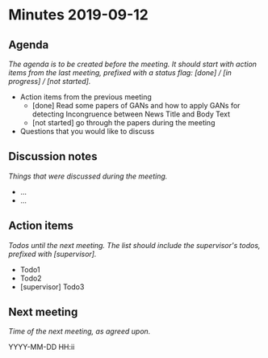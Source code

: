 # Minutes 2019-09-12


## Agenda

_The agenda is to be created before the meeting. It should start with action items from the last meeting, prefixed with a status flag: [done] / [in progress] / [not started]._

  - Action items from the previous meeting
    * [done] Read some papers of GANs and how to apply GANs for detecting Incongruence between News Title and Body Text
    * [not started] go through the papers during the meeting
  - Questions that you would like to discuss

## Discussion notes

_Things that were discussed during the meeting._

  - ...
  - ...


## Action items

_Todos until the next meeting. The list should include the supervisor's todos, prefixed with [supervisor]._

  - Todo1
  - Todo2
  - [supervisor] Todo3


## Next meeting

_Time of the next meeting, as agreed upon._

YYYY-MM-DD HH:ii